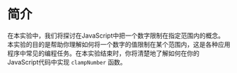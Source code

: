 # 简介

在本实验中，我们将探讨在JavaScript中把一个数字限制在指定范围内的概念。本实验的目的是帮助你理解如何将一个数字的值限制在某个范围内，这是各种应用程序中常见的编程任务。在本实验结束时，你将清楚地了解如何在你的JavaScript代码中实现 `clampNumber` 函数。
